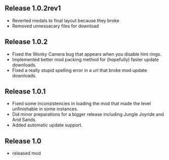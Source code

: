 ## Release 1.0.2rev1
- Reverted medals to final layout because they broke
- Removed unnessacary files for download

## Release 1.0.2
- Fixed the Wonky Camera bug that appears when you disable hint rings.
- Implemented better mod packing method for (hopefully) faster update downloads.
- Fixed a really stupid spelling error in a url that broke mod update downloads.

## Release 1.0.1
- Fixed some inconsistencies in loading the mod that made the level unfinishable in some instances.
- Did minor preparations for a bigger release including Jungle Joyride and Arid Sands.
- Added automatic update support.

## Release 1.0
- released mod
